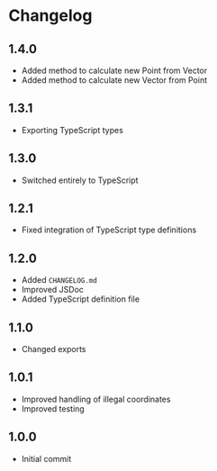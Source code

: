 # Changelog

## 1.4.0

- Added method to calculate new Point from Vector
- Added method to calculate new Vector from Point

## 1.3.1

- Exporting TypeScript types

## 1.3.0

- Switched entirely to TypeScript

## 1.2.1

- Fixed integration of TypeScript type definitions

## 1.2.0

- Added `CHANGELOG.md`
- Improved JSDoc
- Added TypeScript definition file

## 1.1.0

- Changed exports

## 1.0.1

- Improved handling of illegal coordinates
- Improved testing

## 1.0.0

- Initial commit
